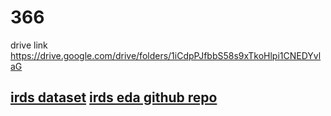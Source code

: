 # 366

drive link https://drive.google.com/drive/folders/1iCdpPJfbbS58s9xTkoHlpi1CNEDYvlaG

[irds dataset](https://zenodo.org/record/4610859)
[irds eda github repo](https://github.com/alina-miron/intellirehabds)
--- 
